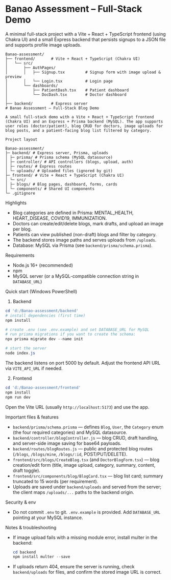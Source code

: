 # Banao Assessment – Full-Stack Demo

A minimal full-stack project with a Vite + React + TypeScript frontend (using Chakra UI) and a small Express backend that persists signups to a JSON file and supports profile image uploads.

```
Banao-assessment/
├── frontend/       # Vite + React + TypeScript (Chakra UI)
│   └── src/
│       ├── AuthPages/
│       │   ├── Signup.tsx         # Signup form with image upload & preview
│       │   └── Login.tsx          # Login page
│       └── dashboards/
│           ├── PatientDash.tsx    # Patient dashboard
│           └── DocDash.tsx        # Doctor dashboard
│
├── backend/        # Express server
# Banao Assessment — Full‑Stack Blog Demo

A small full‑stack demo with a Vite + React + TypeScript frontend (Chakra UI) and an Express + Prisma backend (MySQL). The app supports user roles (doctor/patient), blog CRUD for doctors, image uploads for blog posts, and a patient-facing blog list filtered by category.

Project layout
```
```
Banao-assessment/
├─ backend/ # Express server, Prisma, uploads
│ ├─ prisma/ # Prisma schema (MySQL datasource)
│ ├─ controller/ # API controllers (blogs, upload, auth)
│ ├─ routes/ # Express routes
│ └─ uploads/ # Uploaded files (ignored by git)
├─ frontend/ # Vite + React + TypeScript (Chakra UI)
│ └─ src/
│ ├─ blogs/ # Blog pages, dashboard, forms, cards
│ └─ components/ # Shared UI components
└─ .gitignore

````

Highlights
- Blog categories are defined in Prisma: MENTAL_HEALTH, HEART_DISEASE, COVID19, IMMUNIZATION.
- Doctors can create/edit/delete blogs, mark drafts, and upload an image per blog.
- Patients can view published (non-draft) blogs and filter by category.
- The backend stores image paths and serves uploads from `/uploads`.
- Database: MySQL via Prisma (see `backend/prisma/schema.prisma`).

Requirements
- Node.js 16+ (recommended)
- npm
- MySQL server (or a MySQL-compatible connection string in `DATABASE_URL`)

Quick start (Windows PowerShell)

1) Backend

```powershell
cd 'd:/Banao-assessment/backend'
# install dependencies (first time)
npm install

# create .env (see .env.example) and set DATABASE_URL for MySQL
# run prisma migrations if you want to create the schema:
npx prisma migrate dev --name init

# start the server
node index.js
````

The backend listens on port 5000 by default. Adjust the frontend API URL via `VITE_API_URL` if needed.

2. Frontend

```powershell
cd 'd:/Banao-assessment/frontend'
npm install
npm run dev
```

Open the Vite URL (usually `http://localhost:5173`) and use the app.

Important files & features

- `backend/prisma/schema.prisma` — defines `Blog`, `User`, the `Category` enum (the four required categories) and MySQL datasource.
- `backend/controller/blogController.js` — blog CRUD, draft handling, and server-side image saving for base64 payloads.
- `backend/routes/blogRoutes.js` — public and protected blog routes (`/blogs`, `/blogs/mine`, `/blogs/:id`, POST/PUT/DELETE).
- `frontend/src/blogs/CreateBlog.tsx` (and `DoctorBlogForm.tsx`) — blog creation/edit form (title, image upload, category, summary, content, draft toggle).
- `frontend/src/components/blog/BlogCard.tsx` — blog list card; summary truncated to 15 words (per requirement).
- Uploads are saved under `backend/uploads` and served from the server; the client maps `/uploads/...` paths to the backend origin.

Security & env

- Do not commit `.env` to git. `.env.example` is provided. Add `DATABASE_URL` pointing at your MySQL instance.

Notes & troubleshooting

- If image upload fails with a missing module error, install multer in the backend:
  ```powershell
  cd backend
  npm install multer --save
  ```
- If uploads return 404, ensure the server is running, check `backend/uploads` for files, and confirm the stored image URL is correct.
